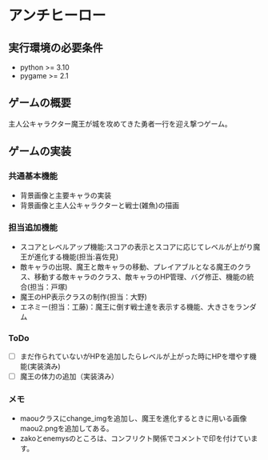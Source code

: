 
# アンチヒーロー

## 実行環境の必要条件
* python >= 3.10
* pygame >= 2.1

## ゲームの概要
主人公キャラクター魔王が城を攻めてきた勇者一行を迎え撃つゲーム。

## ゲームの実装
### 共通基本機能
* 背景画像と主要キャラの実装
* 背景画像と主人公キャラクターと戦士(雑魚)の描画

### 担当追加機能
* スコアとレベルアップ機能:スコアの表示とスコアに応じてレベルが上がり魔王が進化する機能(担当:喜佐見)
* 敵キャラの出現、魔王と敵キャラの移動、プレイアブルとなる魔王のクラス、移動する敵キャラのクラス、敵キャラのHP管理、バグ修正、機能の統合(担当：戸塚)
* 魔王のHP表示クラスの制作(担当：大野)
* エネミー(担当：工藤)：魔王に倒す戦士達を表示する機能、大きさをランダム


### ToDo
- [ ] まだ作られていないがHPを追加したらレベルが上がった時にHPを増やす機能(実装済み)
- [ ] 魔王の体力の追加（実装済み）

### メモ
* maouクラスにchange_imgを追加し、魔王を進化するときに用いる画像maou2.pngを追加してある。
* zakoとenemysのところは、コンフリクト関係でコメントで印を付けています。